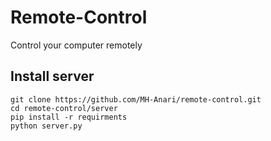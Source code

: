 # Remote-Control
Control your computer remotely

## Install server
```
git clone https://github.com/MH-Anari/remote-control.git
cd remote-control/server
pip install -r requirments
python server.py

